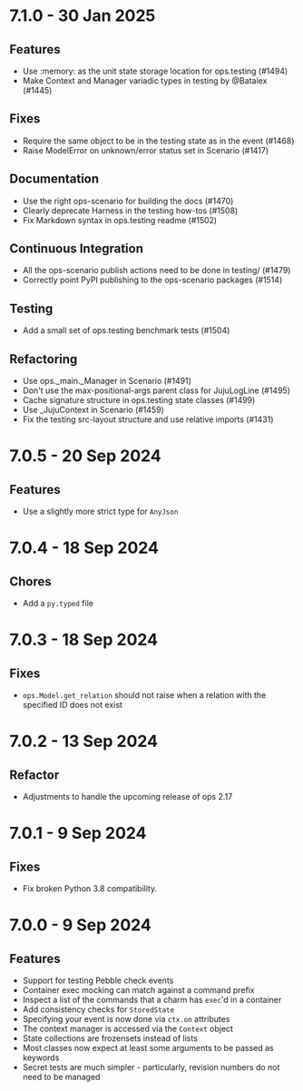 # 7.1.0 - 30 Jan 2025

## Features

* Use :memory: as the unit state storage location for ops.testing (#1494)
* Make Context and Manager variadic types in testing by @Batalex (#1445)

## Fixes
* Require the same object to be in the testing state as in the event (#1468)
* Raise ModelError on unknown/error status set in Scenario (#1417)

## Documentation
* Use the right ops-scenario for building the docs (#1470)
* Clearly deprecate Harness in the testing how-tos (#1508)
* Fix Markdown syntax in ops.testing readme (#1502)

## Continuous Integration
* All the ops-scenario publish actions need to be done in testing/ (#1479)
* Correctly point PyPI publishing to the ops-scenario packages (#1514)

## Testing
* Add a small set of ops.testing benchmark tests (#1504)

## Refactoring
* Use ops._main._Manager in Scenario (#1491)
* Don't use the max-positional-args parent class for JujuLogLine (#1495)
* Cache signature structure in ops.testing state classes (#1499)
* Use _JujuContext in Scenario (#1459)
* Fix the testing src-layout structure and use relative imports (#1431)

# 7.0.5 - 20 Sep 2024

## Features

* Use a slightly more strict type for `AnyJson`

# 7.0.4 - 18 Sep 2024

## Chores

* Add a `py.typed` file

# 7.0.3 - 18 Sep 2024

## Fixes

* `ops.Model.get_relation` should not raise when a relation with the specified ID does not exist

# 7.0.2 - 13 Sep 2024

## Refactor

* Adjustments to handle the upcoming release of ops 2.17

# 7.0.1 - 9 Sep 2024

## Fixes

* Fix broken Python 3.8 compatibility.

# 7.0.0 - 9 Sep 2024

## Features

* Support for testing Pebble check events
* Container exec mocking can match against a command prefix
* Inspect a list of the commands that a charm has `exec`'d in a container
* Add consistency checks for `StoredState`
* Specifying your event is now done via `ctx.on` attributes
* The context manager is accessed via the `Context` object
* State collections are frozensets instead of lists
* Most classes now expect at least some arguments to be passed as keywords
* Secret tests are much simpler - particularly, revision numbers do not need to be managed
